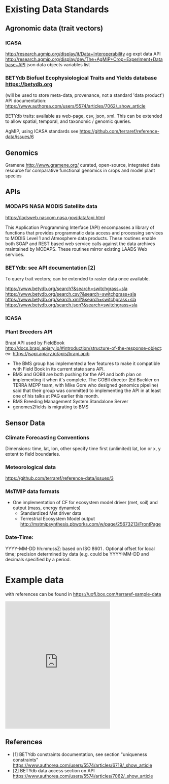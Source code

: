 # Existing Data Standards

## Agronomic data (trait vectors)

### ICASA 

http://research.agmip.org/display/it/Data+Interoperability
ag expt data API http://research.agmip.org/display/dev/The+AgMIP+Crop+Experiment+Database+API
json data objects
variables list

### BETYdb Biofuel Ecophysiological Traits and Yields database https://betydb.org
(will be used to store meta-data, provenance, not a standard 'data product')
API documentation: https://www.authorea.com/users/5574/articles/7062/_show_article

BETYdb traits: available as web-page, csv, json, xml. This can be extended to allow spatial, temporal, and taxonomic / genomic queries.

AgMIP, using ICASA standards
see https://github.com/terraref/reference-data/issues/6


## Genomics

Gramene  http://www.gramene.org/
curated, open-source, integrated data resource for comparative functional genomics in crops and model plant species

## APIs

### MODAPS NASA MODIS Satellite data 

https://ladsweb.nascom.nasa.gov/data/api.html

This Application Programming Interface (API) encompasses a library of functions that provides programmatic data access and processing services to MODIS Level 1 and Atmosphere data products. These routines enable both SOAP and REST based web service calls against the data archives maintained by MODAPS. These routines mirror existing LAADS Web services.

### BETYdb: see API documentation [2] 

To query trait vectors; can be extended to raster data once available. 

https://www.betydb.org/search?&search=switchgrass+sla
https://www.betydb.org/search.csv?&search=switchgrass+sla
https://www.betydb.org/search.xml?&search=switchgrass+sla
https://www.betydb.org/search.json?&search=switchgrass+sla

### ICASA

### Plant Breeders API

Brapi API used by FieldBook http://docs.brapi.apiary.io/#introduction/structure-of-the-response-object:
ex: https://jsapi.apiary.io/apis/brapi.apib

* The BMS group has implemented a few features to make it compatible with Field Book in its current state sans API.
* BMS and GOBII are both pushing for the API and both plan on implementing it when it's complete. The GOBII director (Ed Buckler on TERRA MEPP team, with Mike Gore who designed genomics pipeline) said that their group was committed to implementing the API in at least one of his talks at PAG earlier this month.
* BMS Breeding Management System Standalone Server 
* genomes2fields is migrating to BMS

## Sensor Data



### Climate Forecasting Conventions

Dimensions: time, lat, lon, other
specify time first (unlimited) lat, lon or x, y extent to field boundaries.

### Meteorological data

https://github.com/terraref/reference-data/issues/3

### MsTMIP data formats

* One implementation of CF for ecosystem model driver (met, soil) and output (mass, energy dynamics)
  * Standardized Met driver data
  * Terrestrial Ecosystem Model output http://mstmipsynthesis.pbworks.com/w/page/25673213/FrontPage


### Date-Time: 

YYYY-MM-DD hh:mm:ssZ: 
based on ISO 8601 . Optional offset for local time; precision determined by data (e.g. could be YYYY-MM-DD and decimals specified by a period.

# Example data 

with references can be found in https://uofi.box.com/terraref-sample-data
<iframe src="https://app.box.com/embed_widget/s/kuscr34y5halh4jome84z1z8txgh285y?view=list&sort=date&direction=ASC&theme=gray" width="330" height="400" frameborder="0"allowfullscreen webkitallowfullscreen msallowfullscreen></iframe>

## References

* [1] BETYdb constraints documentation, see section "uniqueness constraints"  https://www.authorea.com/users/5574/articles/6719/_show_article
* [2] BETYdb data access section on API https://www.authorea.com/users/5574/articles/7062/_show_article
